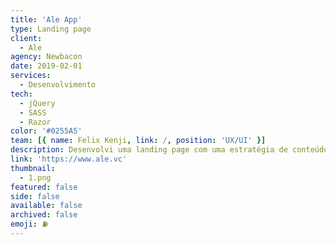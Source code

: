 ```yaml
---
title: 'Ale App'
type: Landing page
client:
  - Ale
agency: Newbacon
date: 2019-02-01
services:
  - Desenvolvimento
tech:
  - jQuery
  - SASS
  - Razor
color: '#0255A5'
team: [{ name: Felix Kenji, link: /, position: 'UX/UI' }]
description: Desenvolvi uma landing page com uma estratégia de conteúdo direcionado para promover o aplicativo para android e iphone da Ale para seus clientes. Trabalhando junto com a equipe de back-end, implementamos uma abordagem de segmentação para personalização de conteúdo.<br><br>Ao adicionar interações sutis baseadas em rolagem e detalhes envolventes, criamos uma experiência mais dinâmica e imersiva para os usuários. Isso não apenas tornou a página mais atraente visualmente, mas também ajudou a manter os usuários engajados e interessados no conteúdo.
link: 'https://www.ale.vc'
thumbnail:
  - 1.png
featured: false
side: false
available: false
archived: false
emoji: ⛽
---
```

